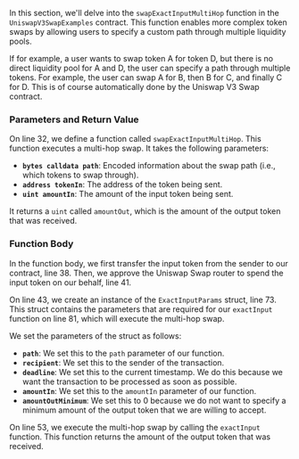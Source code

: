 In this section, we'll delve into the `swapExactInputMultiHop` function in the `UniswapV3SwapExamples` contract. This function enables more complex token swaps by allowing users to specify a custom path through multiple liquidity pools.

If for example, a user wants to swap token A for token D, but there is no direct liquidity pool for A and D, the user can specify a path through multiple tokens. For example, the user can swap A for B, then B for C, and finally C for D. This is of course automatically done by the Uniswap V3 Swap contract.

### Parameters and Return Value

On line 32, we define a function called `swapExactInputMultiHop`. This function executes a multi-hop swap. It takes the following parameters:

- **`bytes calldata path`**: Encoded information about the swap path (i.e., which tokens to swap through).
- **`address tokenIn`**: The address of the token being sent.
- **`uint amountIn`**: The amount of the input token being sent.

It returns a `uint` called `amountOut`, which is the amount of the output token that was received.

### Function Body

In the function body, we first transfer the input token from the sender to our contract, line 38.
Then, we approve the Uniswap Swap router to spend the input token on our behalf, line 41.

On line 43, we create an instance of the `ExactInputParams` struct, line 73. This struct contains the parameters that are required for our `exactInput` function on line 81, which will execute the multi-hop swap.

We set the parameters of the struct as follows:

- **`path`**: We set this to the `path` parameter of our function.
- **`recipient`**: We set this to the sender of the transaction.
- **`deadline`**: We set this to the current timestamp. We do this because we want the transaction to be processed as soon as possible.
- **`amountIn`**: We set this to the `amountIn` parameter of our function.
- **`amountOutMinimum`**: We set this to 0 because we do not want to specify a minimum amount of the output token that we are willing to accept.

On line 53, we execute the multi-hop swap by calling the `exactInput` function. This function returns the amount of the output token that was received.
